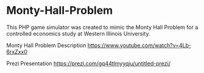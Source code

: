 # Monty-Hall-Problem
This PHP game simulator was created to mimic the Monty Hall Problem for a controlled economics study at Western Illinois University.

Monty Hall Problem Description
https://www.youtube.com/watch?v=4Lb-6rxZxx0

Prezi Presentation
https://prezi.com/gq44tlmyyqju/untitled-prezi/
